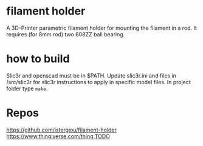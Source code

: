 # filament holder
A 3D-Printer parametric filament holder for mounting the filament in a rod. It requires (for 8mm rod) two 608ZZ ball bearing.

# how to build
Slic3r and openscad must be in $PATH.
Update slic3r.ini and files in /src/slic3r for slic3r instructions to apply in specific model files.
In project folder type `make`. 

# Repos
https://github.com/istergiou/filament-holder
https://www.thingiverse.com/thing:TODO
